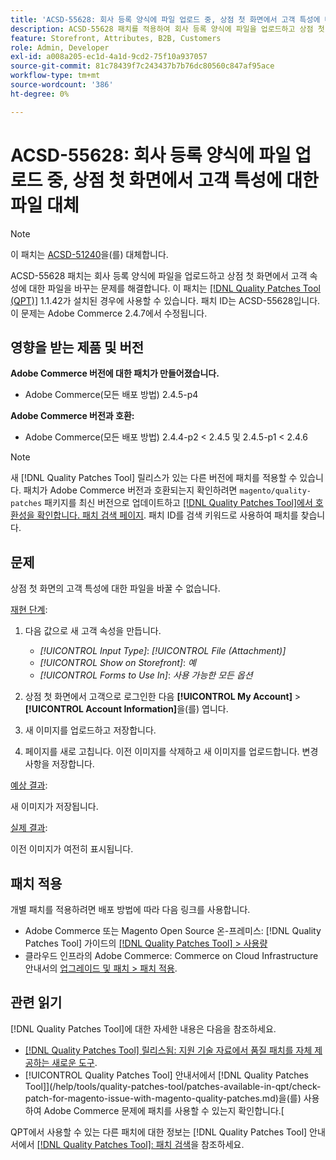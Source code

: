 ```yaml
---
title: 'ACSD-55628: 회사 등록 양식에 파일 업로드 중, 상점 첫 화면에서 고객 특성에 대한 파일 대체'
description: ACSD-55628 패치를 적용하여 회사 등록 양식에 파일을 업로드하고 상점 첫 화면에서 고객 속성에 대한 파일을 대체할 수 있는 Adobe Commerce 문제를 해결합니다.
feature: Storefront, Attributes, B2B, Customers
role: Admin, Developer
exl-id: a008a205-ec1d-4a1d-9cd2-75f10a937057
source-git-commit: 81c78439f7c243437b7b76dc80560c847af95ace
workflow-type: tm+mt
source-wordcount: '386'
ht-degree: 0%

---
```


# ACSD-55628: 회사 등록 양식에 파일 업로드 중, 상점 첫 화면에서 고객 특성에 대한 파일 대체

>[!NOTE]
>
>이 패치는 [ACSD-51240](/help/tools/quality-patches-tool/patches-available-in-qpt/v1-1-33/acsd-51240-uploaded-file-missing-while-registering-via-company-registration-form.md)을(를) 대체합니다.

ACSD-55628 패치는 회사 등록 양식에 파일을 업로드하고 상점 첫 화면에서 고객 속성에 대한 파일을 바꾸는 문제를 해결합니다. 이 패치는 [[!DNL Quality Patches Tool (QPT)]](https://experienceleague.adobe.com/en/docs/commerce-knowledge-base/kb/announcements/commerce-announcements/magento-quality-patches-released-new-tool-to-self-serve-quality-patches) 1.1.42가 설치된 경우에 사용할 수 있습니다. 패치 ID는 ACSD-55628입니다. 이 문제는 Adobe Commerce 2.4.7에서 수정됩니다.

## 영향을 받는 제품 및 버전

**Adobe Commerce 버전에 대한 패치가 만들어졌습니다.**

* Adobe Commerce(모든 배포 방법) 2.4.5-p4

**Adobe Commerce 버전과 호환:**

* Adobe Commerce(모든 배포 방법) 2.4.4-p2 &lt; 2.4.5 및 2.4.5-p1 &lt; 2.4.6

>[!NOTE]
>
>새 [!DNL Quality Patches Tool] 릴리스가 있는 다른 버전에 패치를 적용할 수 있습니다. 패치가 Adobe Commerce 버전과 호환되는지 확인하려면 `magento/quality-patches` 패키지를 최신 버전으로 업데이트하고 [[!DNL Quality Patches Tool]에서 호환성을 확인합니다. 패치 검색 페이지](https://experienceleague.adobe.com/tools/commerce-quality-patches/index.html). 패치 ID를 검색 키워드로 사용하여 패치를 찾습니다.

## 문제

상점 첫 화면의 고객 특성에 대한 파일을 바꿀 수 없습니다.

<u>재현 단계</u>:

1. 다음 값으로 새 고객 속성을 만듭니다.

   * *[!UICONTROL Input Type]*: *[!UICONTROL File (Attachment)]*
   * *[!UICONTROL Show on Storefront]*: *예*
   * *[!UICONTROL Forms to Use In]*: *사용 가능한 모든 옵션*

1. 상점 첫 화면에서 고객으로 로그인한 다음 **[!UICONTROL My Account]** > **[!UICONTROL Account Information]**&#x200B;을(를) 엽니다.
1. 새 이미지를 업로드하고 저장합니다.
1. 페이지를 새로 고칩니다. 이전 이미지를 삭제하고 새 이미지를 업로드합니다. 변경 사항을 저장합니다.

<u>예상 결과</u>:

새 이미지가 저장됩니다.

<u>실제 결과</u>:

이전 이미지가 여전히 표시됩니다.

## 패치 적용

개별 패치를 적용하려면 배포 방법에 따라 다음 링크를 사용합니다.

* Adobe Commerce 또는 Magento Open Source 온-프레미스: [!DNL Quality Patches Tool] 가이드의 [[!DNL Quality Patches Tool] > 사용량](/help/tools/quality-patches-tool/usage.md)
* 클라우드 인프라의 Adobe Commerce: Commerce on Cloud Infrastructure 안내서의 [업그레이드 및 패치 > 패치 적용](https://experienceleague.adobe.com/docs/commerce-cloud-service/user-guide/develop/upgrade/apply-patches.html).

## 관련 읽기

[!DNL Quality Patches Tool]에 대한 자세한 내용은 다음을 참조하세요.

* [[!DNL Quality Patches Tool] 릴리스됨: 지원 기술 자료에서 품질 패치를 자체 제공하는 새로운 도구](https://experienceleague.adobe.com/en/docs/commerce-knowledge-base/kb/announcements/commerce-announcements/magento-quality-patches-released-new-tool-to-self-serve-quality-patches).
* [!UICONTROL Quality Patches Tool] 안내서에서  [!DNL Quality Patches Tool]](/help/tools/quality-patches-tool/patches-available-in-qpt/check-patch-for-magento-issue-with-magento-quality-patches.md)을(를) 사용하여 Adobe Commerce 문제에 패치를 사용할 수 있는지 확인합니다.[


QPT에서 사용할 수 있는 다른 패치에 대한 정보는 [!DNL Quality Patches Tool] 안내서에서 [[!DNL Quality Patches Tool]: 패치 검색](https://experienceleague.adobe.com/tools/commerce-quality-patches/index.html)을 참조하세요.
